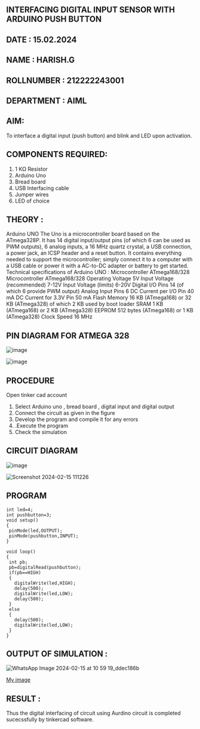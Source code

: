 ## INTERFACING DIGITAL INPUT SENSOR WITH ARDUINO PUSH BUTTON
## DATE : 15.02.2024
## NAME : HARISH.G																		             
## ROLLNUMBER : 212222243001
## DEPARTMENT : AIML


## AIM:
To interface a digital input (push button) and blink and LED upon activation.
## COMPONENTS REQUIRED:
1.	1 KΩ Resistor 
2.	Arduino Uno 
3.	Bread board 
4.	USB Interfacing cable 
5.	Jumper wires 
6.	LED of choice 
## THEORY :
Arduino UNO
 	  The Uno is a microcontroller board based on the ATmega328P. It has 14 digital input/output pins (of which 6 can be used as PWM outputs), 6 analog inputs, a 16 MHz quartz crystal, a USB connection, a power jack, an ICSP header and a reset button. It contains everything needed to support the microcontroller; simply connect it to a computer with a USB cable or power it with a AC-to-DC adapter or battery to get started.
	Technical specifications of Arduino UNO :
Microcontroller	ATmega168/328
Microcontroller	ATmega168/328
Operating Voltage	5V
Input Voltage (recommended)	7-12V
Input Voltage (limits)	6-20V
Digital I/O Pins	14 (of which 6 provide PWM output)
Analog Input Pins	6
DC Current per I/O Pin	40 mA
DC Current for 3.3V Pin	50 mA
Flash Memory	16 KB (ATmega168) or 32 KB (ATmega328) of which 2 KB used by boot loader
SRAM	1 KB (ATmega168) or 2 KB (ATmega328)
EEPROM	512 bytes (ATmega168) or 1 KB (ATmega328)
Clock Speed	16 MHz
## PIN DIAGRAM FOR ATMEGA 328
 
![image](https://user-images.githubusercontent.com/36288975/163530394-115baee4-7ed1-49fe-9cce-d7b625e11e85.png)


![image](https://user-images.githubusercontent.com/36288975/163530431-4d390e98-0942-42d8-95b8-f57d348e6ad8.png)


## PROCEDURE 
 Open tinker cad account 
1.	Select Arduino uno , bread board , digital input and digital output 
2.	Connect the circuit as given in the figure 
3.	Develop the program and compile it for any errors 
4.	 .Execute the program 
5.	Check the simulation 


## CIRCUIT DIAGRAM 


![image](https://user-images.githubusercontent.com/36288975/163530437-87a0afbd-b3c9-44ad-b907-5de63486fb9d.png)

![Screenshot 2024-02-15 111226](https://github.com/Harish2404lll/-INTERFACING-DIGITAL-INPUT-SENSOR-WITH-ARDUINO-PUSH-BUTTON-/assets/141472096/b4840b90-30bc-492d-b47e-a70ce04e439b)


## PROGRAM 
 
 ```
int led=4;
int pushbutton=3;
void setup()
{
  pinMode(led,OUTPUT);
  pinMode(pushbutton,INPUT);
}

void loop()
{
  int pb;
  pb=digitalRead(pushbutton);
  if(pb==HIGH)
  {
    digitalWrite(led,HIGH);
    delay(500);
    digitalWrite(led,LOW);
    delay(500);
  }
  else 
  {
    delay(500);
    digitalWrite(led,LOW);
  }
}
```

## OUTPUT OF SIMULATION :

![WhatsApp Image 2024-02-15 at 10 59 19_ddec186b](https://github.com/Harish2404lll/-INTERFACING-DIGITAL-INPUT-SENSOR-WITH-ARDUINO-PUSH-BUTTON-/assets/141472096/dd1eb420-63e5-4eca-8986-c5f19ad72795)


[My image](username.github.com/repository/img/image.jpg)

## RESULT :
Thus the digital interfacing of circuit using Aurdino circuit is completed sucecssfully by tinkercad software.


